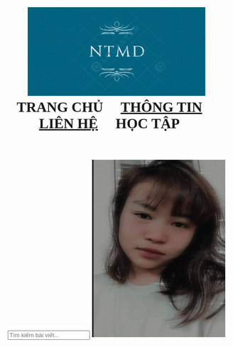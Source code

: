 <html lang="vi">
<head>
	<meta charset="utf-8">
	<link rel="shortcut icon" type="image/png" href="934a240a2f18ee46b709.jpg" width="400" height="200" />
  </head>
<body link="#000" alink="#017bf5" vlink="#000">
	<h3 align="center">
	<br><font  face="Lato" size="6"><img src="934a240a2f18ee46b709.jpg" width="400" height="200" ></font></br>
		<div class="topnav"><font face="cinzel" size="6">
			<a  href="https://myduyen2506.github.io/"style="text-decoration:none">TRANG CHỦ</a>&nbsp;&nbsp;&nbsp;&nbsp;
			<a href="https://myduyen2506.github.io/hoctap.html">THÔNG TIN</a>&nbsp;&nbsp;&nbsp;&nbsp;
			<a href="https://myduyen2506.github.io/lienhe.html">LIÊN HỆ</a>&nbsp;&nbsp;&nbsp;&nbsp;	
			<a href="https://myduyen2506.github.io/hoctap.html"style="text-decoration:none">HỌC TẬP</a>&nbsp;&nbsp;&nbsp;&nbsp;
      </font></div>
	</h3>
  <header>
	<br />
  <h2 align="center">
    <link rel="stylesheet" href="https://maxcdn.bootstrapcdn.com/font-awesome/4.7.0/css/font-awesome.min.css" />
<div class="box">
<form class="sbox" action="/search" method="get">
<input class="stext" type="text" name="q" placeholder="Tìm kiếm bài viết...">
<a class="sbutton" type="submit" href="javascript:void(0);">
<i class="fa fa-search"></i>
	<img src="271652843_652429902446767_453189311942881898_n.jpg" width="300" height="400" />
</a>
</form>
</div>
</form>
       </form>
  </h2>
	

</body>
</html>
       
 
   
